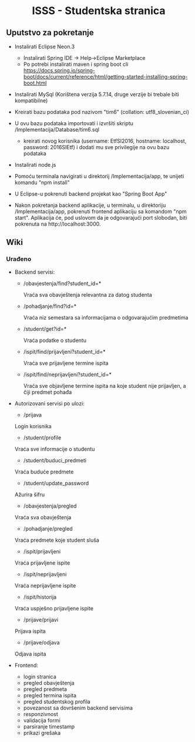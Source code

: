 <h1 align="center">
ISSS - Studentska stranica
</h1>


## Uputstvo za pokretanje

* Instalirati Eclipse Neon.3
    *   Instalirati Spring IDE -> Help->Eclipse Marketplace
    *   Po potrebi instalirati maven i spring boot cli https://docs.spring.io/spring-boot/docs/current/reference/html/getting-started-installing-spring-boot.html
    
*   Instalirati MySql (Korištena verzija 5.7.14, druge verzije bi trebale biti kompatibilne)

*   Kreirati bazu podataka pod nazivom "tim6" (collation: utf8_slovenian_ci)

*   U ovu bazu podataka importovati i izvršiti skriptu /Implementacija/Database/tim6.sql
    * kreirati novog korisnika (username: EtfSI2016, hostname: localhost, password: 2016SIEtf) i dodati mu sve  privilegije na ovu bazu podataka
    
* Instalirati node.js

* Pomoću terminala navigirati u direktorij /Implementacija/app, te unijeti komandu "npm install"

* U Eclipse-u pokrenuti backend projekat kao "Spring Boot App"

* Nakon pokretanja backend aplikacije, u terminalu, u direktoriju /Implementacija/app, pokrenuti frontend aplikaciju sa komandom "npm start". Aplikacija će, pod uslovom da je odgovarajući port slobodan, biti pokrenuta na http://localhost:3000.

## Wiki

### Urađeno

* Backend servisi:
	* /obavjestenja/find?student_id=*
	
    	Vraća sva obavještenja relevantna za datog studenta
        
    * /pohadjanje/find?id=*
	
    	Vraća niz semestara sa informacijama o odgovarajućim predmetima
        
    * /student/get?id=*
	
    	Vraća podatke o studentu
        
    * /ispit/find/prijavljeni?student_id=*
	
    	Vraća sve prijavljene termine ispita

    * /ispit/find/neprijavljeni?student_id=*
	
    	Vraća sve objavljene termine ispita na koje student nije prijavljen, a čiji predmet pohađa

* Autorizovani servisi po ulozi:

	* /prijava
	
	Login korisnika

	* /student/profile

	Vraća sve informacije o studentu

	* /student/buduci_predmeti

	Vraća buduće predmete

	* /student/update_password

	Ažurira šifru
	
	* /obavjestenja/pregled
	
	Vraća sva obavještenja

	* /pohadjanje/pregled

	Vraća predmete koje student sluša

	* /ispit/prijavljeni
	
	Vraća prijavljene ispite

	* /ispit/neprijavljeni

	Vraća neprijavljene ispite

	* /ispit/historija

	Vraća uspješno prijavljene ispite

	* /prijave/prijavi

	Prijava ispita

	* /prijave/odjava
	
	Odjava ispita

	

* Frontend:
	* login stranica
	* pregled obavještenja
	* pregled predmeta
	* pregled termina ispita
	* pregled studentskog profila
	* povezanost sa dovršenim backend servisima
	* responzivnost
	* validacija formi 
	* parsiranje timestamp
	* prikazi grešaka
        

